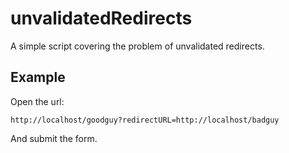 # unvalidatedRedirects
A simple script covering the problem of unvalidated redirects.

## Example
Open the url:
```
http://localhost/goodguy?redirectURL=http://localhost/badguy
```
And submit the form.